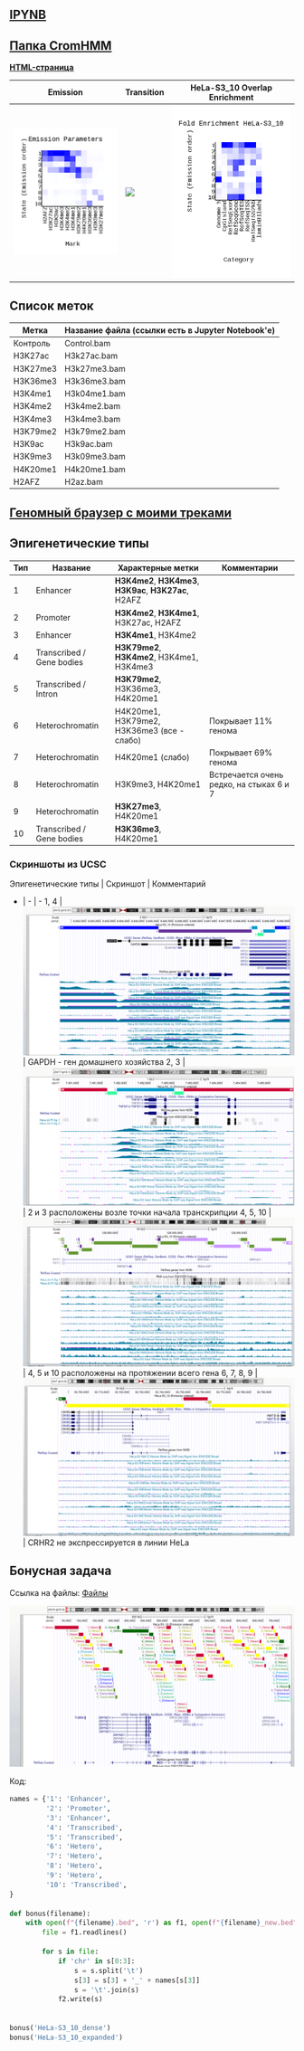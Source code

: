 ## [IPYNB](/Notebook.ipynb)

## [Папка CromHMM](/data/Output/)
**[HTML-страница](/data/Output/webpage_10.html)**

Emission | Transition | HeLa-S3_10 Overlap Enrichment
-|-|-
![](data/Output/emissions_10.png)|![](data/Output/transitions_10.png.png)|![](data/Output/HeLa-S3_10_overlap.png)

## Список меток

Метка | Название файла (ссылки есть в Jupyter Notebook'е)
-|-
Контроль | Control.bam
H3K27ac | H3k27ac.bam
H3K27me3 |	H3k27me3.bam
H3K36me3 |	H3k36me3.bam	 
H3K4me1 |	H3k04me1.bam 
H3K4me2 |	H3k4me2.bam
H3K4me3 |	H3k4me3.bam
H3K79me2 |	H3k79me2.bam
H3K9ac |	H3k9ac.bam
H3K9me3 |	H3k09me3.bam
H4K20me1 |	H4k20me1.bam
H2AFZ |	H2az.bam

## [Геномный браузер с моими треками](https://genome.ucsc.edu/s/narek01/HeLa-S3_Bonus)

## Эпигенетические типы

Тип | Название | Характерные метки | Комментарии
-|-|-|-
1 | Enhancer| **H3K4me2**, **H3K4me3**, **H3K9ac**, **H3K27ac**, H2AFZ |
2 | Promoter | **H3K4me2**, **H3K4me1**, H3K27ac, H2AFZ |
3 | Enhancer | **H3K4me1**, H3K4me2 |
4 | Transcribed / Gene bodies | **H3K79me2**, **H3K4me2**, H3K4me1, H3K4me3 |
5 | Transcribed / Intron | **H3K79me2**, H3K36me3, H4K20me1 |
6 | Heterochromatin | H4K20me1, H3K79me2, H3K36me3 (все - слабо) | Покрывает 11% генома
7 | Heterochromatin | H4K20me1 (слабо) | Покрывает 69% генома
8 | Heterochromatin | H3K9me3, H4K20me1 | Встречается очень редко, на стыках 6 и 7
9 | Heterochromatin | **H3K27me3**, H4K20me1 |
10 | Transcribed / Gene bodies | **H3K36me3**, H4K20me1 |

### Скриншоты из UCSC
Эпигенетические типы | Скриншот | Комментарий
- | - | -
1, 4 | ![](pictures/screenshot1_4.png) | GAPDH - ген домашнего хозяйства
2, 3 | ![](pictures/screenshot2_3.png) | 2 и 3 расположены возле точки начала транскрипции
4, 5, 10 | ![](pictures/screenshot4_5_10.png) | 4, 5 и 10 расположены на протяжении всего гена
6, 7, 8, 9 | ![](pictures/screenshot6_7_8_9.png) | CRHR2 не экспрессируется в линии HeLa

## Бонусная задача

Ссылка на файлы:
[Файлы](/data/Bonus/)

![](pictures/screenshot_bonus.png)


Код:

```python
names = {'1': 'Enhancer',
         '2': 'Promoter',
         '3': 'Enhancer',
         '4': 'Transcribed',
         '5': 'Transcribed',
         '6': 'Hetero',
         '7': 'Hetero',
         '8': 'Hetero',
         '9': 'Hetero',
         '10': 'Transcribed',
}

def bonus(filename):
    with open(f"{filename}.bed", 'r') as f1, open(f"{filename}_new.bed", 'w') as f2:
        file = f1.readlines()

        for s in file:
            if 'chr' in s[0:3]:
                s = s.split('\t')
                s[3] = s[3] + '_' + names[s[3]]
                s = '\t'.join(s)
            f2.write(s)
			
			
bonus('HeLa-S3_10_dense')
bonus('HeLa-S3_10_expanded')
```
